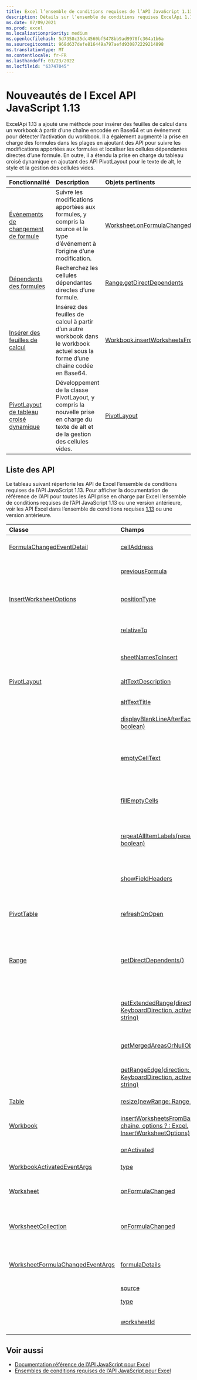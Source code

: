 ```yaml
---
title: Excel l’ensemble de conditions requises de l’API JavaScript 1.13
description: Détails sur l’ensemble de conditions requises ExcelApi 1.13.
ms.date: 07/09/2021
ms.prod: excel
ms.localizationpriority: medium
ms.openlocfilehash: 5d7358c35dc4560bf5478bb9ad9970fc364a1b6a
ms.sourcegitcommit: 968d637defe816449a797aefd930872229214898
ms.translationtype: MT
ms.contentlocale: fr-FR
ms.lasthandoff: 03/23/2022
ms.locfileid: "63747045"
---
```

# <a name="whats-new-in-excel-javascript-api-113"></a>Nouveautés de l Excel API JavaScript 1.13

ExcelApi 1.13 a ajouté une méthode pour insérer des feuilles de calcul dans un workbook à partir d’une chaîne encodée en Base64 et un événement pour détecter l’activation du workbook. Il a également augmenté la prise en charge des formules dans les plages en ajoutant des API pour suivre les modifications apportées aux formules et localiser les cellules dépendantes directes d’une formule. En outre, il a étendu la prise en charge du tableau croisé dynamique en ajoutant des API PivotLayout pour le texte de alt, le style et la gestion des cellules vides.

| Fonctionnalité | Description | Objets pertinents |
|:--- |:--- |:--- |
| [Événements de changement de formule](../../excel/excel-add-ins-worksheets.md#detect-formula-changes) | Suivre les modifications apportées aux formules, y compris la source et le type d’événement à l’origine d’une modification. | [Worksheet.onFormulaChanged](/javascript/api/excel/excel.worksheet#excel-excel-worksheet-onformulachanged-member)|
| [Dépendants des formules](../../excel/excel-add-ins-ranges-precedents-dependents.md#get-the-direct-dependents-of-a-formula) | Recherchez les cellules dépendantes directes d’une formule. | [Range.getDirectDependents](/javascript/api/excel/excel.range#excel-excel-range-getdirectdependents-member(1)) |
| [Insérer des feuilles de calcul](../../excel/excel-add-ins-workbooks.md#insert-a-copy-of-an-existing-workbook-into-the-current-one) | Insérez des feuilles de calcul à partir d’un autre workbook dans le workbook actuel sous la forme d’une chaîne codée en Base64. | [Workbook.insertWorksheetsFromBase64](/javascript/api/excel/excel.workbook#excel-excel-workbook-insertworksheetsfrombase64-member(1)) |
| [PivotLayout de tableau croisé dynamique](../../excel/excel-add-ins-pivottables.md#other-pivotlayout-functions) | Développement de la classe PivotLayout, y compris la nouvelle prise en charge du texte de alt et de la gestion des cellules vides. | [PivotLayout](/javascript/api/excel/excel.pivotlayout) |

## <a name="api-list"></a>Liste des API

Le tableau suivant répertorie les API de Excel l’ensemble de conditions requises de l’API JavaScript 1.13. Pour afficher la documentation de référence de l’API pour toutes les API prise en charge par Excel l’ensemble de conditions requises de l’API JavaScript 1.13 ou une version antérieure, voir les API Excel dans l’ensemble de conditions requises [1.13](/javascript/api/excel?view=excel-js-1.13&preserve-view=true) ou une version antérieure.

| Classe | Champs | Description |
|:---|:---|:---|
|[FormulaChangedEventDetail](/javascript/api/excel/excel.formulachangedeventdetail)|[cellAddress](/javascript/api/excel/excel.formulachangedeventdetail#excel-excel-formulachangedeventdetail-celladdress-member)|Adresse de la cellule qui contient la formule modifiée.|
||[previousFormula](/javascript/api/excel/excel.formulachangedeventdetail#excel-excel-formulachangedeventdetail-previousformula-member)|Représente la formule précédente, avant qu’elle n’a été modifiée.|
|[InsertWorksheetOptions](/javascript/api/excel/excel.insertworksheetoptions)|[positionType](/javascript/api/excel/excel.insertworksheetoptions#excel-excel-insertworksheetoptions-positiontype-member)|Position d’insertion, dans le livre de calcul actuel, des nouvelles feuilles de calcul.|
||[relativeTo](/javascript/api/excel/excel.insertworksheetoptions#excel-excel-insertworksheetoptions-relativeto-member)|Feuille de calcul du manuel actuel référencé pour le `WorksheetPositionType` paramètre.|
||[sheetNamesToInsert](/javascript/api/excel/excel.insertworksheetoptions#excel-excel-insertworksheetoptions-sheetnamestoinsert-member)|Noms des feuilles de calcul individuelles à insérer.|
|[PivotLayout](/javascript/api/excel/excel.pivotlayout)|[altTextDescription](/javascript/api/excel/excel.pivotlayout#excel-excel-pivotlayout-alttextdescription-member)|Description de texte de alt du tableau croisé dynamique.|
||[altTextTitle](/javascript/api/excel/excel.pivotlayout#excel-excel-pivotlayout-alttexttitle-member)|Titre de texte de alt du tableau croisé dynamique.|
||[displayBlankLineAfterEachItem(display: boolean)](/javascript/api/excel/excel.pivotlayout#excel-excel-pivotlayout-displayblanklineaftereachitem-member(1))|Définit si une ligne vide doit être affichée après chaque élément.|
||[emptyCellText](/javascript/api/excel/excel.pivotlayout#excel-excel-pivotlayout-emptycelltext-member)|Texte qui est automatiquement rempli dans n’importe quelle cellule vide du tableau croisé dynamique si `fillEmptyCells == true`.|
||[fillEmptyCells](/javascript/api/excel/excel.pivotlayout#excel-excel-pivotlayout-fillemptycells-member)|Spécifie si les cellules vides du tableau croisé dynamique doivent être remplies avec le `emptyCellText`.|
||[repeatAllItemLabels(repeatLabels: boolean)](/javascript/api/excel/excel.pivotlayout#excel-excel-pivotlayout-repeatallitemlabels-member(1))|Définit le paramètre « Répéter toutes les étiquettes d’éléments » dans tous les champs du tableau croisé dynamique.|
||[showFieldHeaders](/javascript/api/excel/excel.pivotlayout#excel-excel-pivotlayout-showfieldheaders-member)|Spécifie si le tableau croisé dynamique affiche les en-têtes de champ (légendes de champ et les drop-downs de filtre).|
|[PivotTable](/javascript/api/excel/excel.pivottable)|[refreshOnOpen](/javascript/api/excel/excel.pivottable#excel-excel-pivottable-refreshonopen-member)|Spécifie si le tableau croisé dynamique est actualisé à l’ouverture du manuel.|
|[Range](/javascript/api/excel/excel.range)|[getDirectDependents()](/javascript/api/excel/excel.range#excel-excel-range-getdirectdependents-member(1))|Renvoie un `WorkbookRangeAreas` objet qui représente la plage contenant tous les dépendants directs d’une cellule dans la même feuille de calcul ou dans plusieurs feuilles de calcul.|
||[getExtendedRange(direction: Excel. KeyboardDirection, activeCell?: Range \| string)](/javascript/api/excel/excel.range#excel-excel-range-getextendedrange-member(1))|Renvoie un objet de plage qui inclut la plage actuelle et jusqu’au bord de la plage, en fonction de la direction fournie.|
||[getMergedAreasOrNullObject()](/javascript/api/excel/excel.range#excel-excel-range-getmergedareasornullobject-member(1))|Renvoie un objet RangeAreas qui représente les zones fusionnées dans cette plage.|
||[getRangeEdge(direction: Excel. KeyboardDirection, activeCell?: Range \| string)](/javascript/api/excel/excel.range#excel-excel-range-getrangeedge-member(1))|Renvoie un objet de plage qui est la cellule edge de la zone de données qui correspond au sens fourni.|
|[Table](/javascript/api/excel/excel.table)|[resize(newRange: Range \| string)](/javascript/api/excel/excel.table#excel-excel-table-resize-member(1))|Resize the table to the new range.|
|[Workbook](/javascript/api/excel/excel.workbook)|[insertWorksheetsFromBase64(base64File: chaîne, options ? : Excel. InsertWorksheetOptions)](/javascript/api/excel/excel.workbook#excel-excel-workbook-insertworksheetsfrombase64-member(1))|Insère les feuilles de calcul spécifiées à partir d’un workbook source dans le workbook actuel.|
||[onActivated](/javascript/api/excel/excel.workbook#excel-excel-workbook-onactivated-member)|Se produit lorsque le workbook est activé.|
|[WorkbookActivatedEventArgs](/javascript/api/excel/excel.workbookactivatedeventargs)|[type](/javascript/api/excel/excel.workbookactivatedeventargs#excel-excel-workbookactivatedeventargs-type-member)|Obtient le type de l’événement.|
|[Worksheet](/javascript/api/excel/excel.worksheet)|[onFormulaChanged](/javascript/api/excel/excel.worksheet#excel-excel-worksheet-onformulachanged-member)|Se produit lorsqu’une ou plusieurs formules sont modifiées dans cette feuille de calcul.|
|[WorksheetCollection](/javascript/api/excel/excel.worksheetcollection)|[onFormulaChanged](/javascript/api/excel/excel.worksheetcollection#excel-excel-worksheetcollection-onformulachanged-member)|Se produit lorsqu’une ou plusieurs formules sont modifiées dans une feuille de calcul de cette collection.|
|[WorksheetFormulaChangedEventArgs](/javascript/api/excel/excel.worksheetformulachangedeventargs)|[formulaDetails](/javascript/api/excel/excel.worksheetformulachangedeventargs#excel-excel-worksheetformulachangedeventargs-formuladetails-member)|Obtient un tableau d’objets `FormulaChangedEventDetail` , qui contient les détails sur toutes les formules modifiées.|
||[source](/javascript/api/excel/excel.worksheetformulachangedeventargs#excel-excel-worksheetformulachangedeventargs-source-member)|Source de l'événement.|
||[type](/javascript/api/excel/excel.worksheetformulachangedeventargs#excel-excel-worksheetformulachangedeventargs-type-member)|Obtient le type de l’événement.|
||[worksheetId](/javascript/api/excel/excel.worksheetformulachangedeventargs#excel-excel-worksheetformulachangedeventargs-worksheetid-member)|Obtient l’ID de la feuille de calcul dans laquelle la formule a été modifiée.|

## <a name="see-also"></a>Voir aussi

- [Documentation référence de l’API JavaScript pour Excel](/javascript/api/excel?view=excel-js-1.13&preserve-view=true)
- [Ensembles de conditions requises de l’API JavaScript pour Excel](excel-api-requirement-sets.md)
